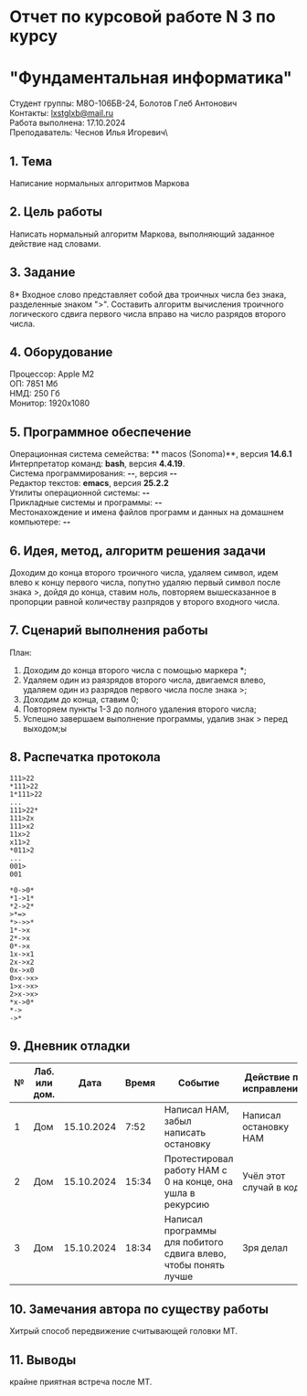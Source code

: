 # Отчет по курсовой работе N 3 по курсу
# "Фундаментальная информатика"

Студент группы: M8О-106БВ-24, Болотов Глеб Антонович \
Контакты: lxstglxb@mail.ru \
Работа выполнена: 17.10.2024\
Преподаватель: Чеснов Илья Игоревич\

## 1. Тема

Написание нормальных алгоритмов Маркова

## 2. Цель работы

Написать нормальный алгоритм Маркова, выполняющий заданное действие над словами.

## 3. Задание

8* Входное слово представляет собой два троичных числа без знака, разделенные знаком ">". Составить алгоритм вычисления троичного логического сдвига первого числа вправо на число разрядов второго
числа.

## 4. Оборудование

Процессор: Apple M2\
ОП: 7851 Мб\
НМД: 250 Гб\
Монитор: 1920x1080

## 5. Программное обеспечение

Операционная система семейства: ** macos (Sonoma)**, версия **14.6.1**\
Интерпретатор команд: **bash**, версия **4.4.19**.\
Система программирования: **--**, версия **--**\
Редактор текстов: **emacs**, версия **25.2.2**\
Утилиты операционной системы: **--**\
Прикладные системы и программы: **--**\
Местонахождение и имена файлов программ и данных на домашнем компьютере: **--**

## 6. Идея, метод, алгоритм решения задачи

Доходим до конца второго троичного числа, удаляем символ, идем влево к концу первого числа, попутно удаляю первый символ после знака >, дойдя до конца, ставим ноль, повторяем вышесказанное в пропорции равной количеству разпрядов у второго входного числа.

## 7. Сценарий выполнения работы

План:
1) Доходим до конца второго числа с помощью маркера *;
2) Удаляем один из раязрядов второго числа, двигаемся влево, удаляем один из разрядов первого числа после знака >;
3) Доходим до конца, ставим 0;
4) Повторяем пункты 1-3 до полного удаления второго числа;
5) Успешно завершаем выполнение программы, удалив знак > перед выходом;ы

## 8. Распечатка протокола

```
111>22
*111>22
1*111>22
...
111>22*
111>2x
111>x2
11x>2
x11>2
*011>2
...
001>
001
```

```
*0->0*
*1->1*
*2->2*
>*=>
*>->>*
1*->x
2*->x
0*->x
1x->x1
2x->x2
0x->x0
0>x->x>
1>x->x>
2>x->x>
*x->0*
*->
->*
```

## 9. Дневник отладки

| № | Лаб. или дом. | Дата       | Время     | Событие                                                | Действие по исправлению   | Примечание     |
|---|---------------|------------|-----------|--------------------------------------------------------|---------------------------|----------------|
|1  | Дом           | 15.10.2024 | 7:52     | Написал НАМ, забыл написать остановку                  | Написал остановку НАМ     | Глупая ошибка  |
|2  | Дом           | 15.10.2024 | 15:34     | Протестировал работу НАМ с 0 на конце, она ушла в рекурсию | Учёл этот случай в коде   |                |
|3  | Дом           | 15.10.2024 | 18:34     | Написал программы для побитого сдвига влево, чтобы понять лучше | Зря делал   |                |


## 10. Замечания автора по существу работы

Хитрый способ передвижение считывающей головки МТ.

## 11. Выводы

крайне приятная встреча после МТ.

